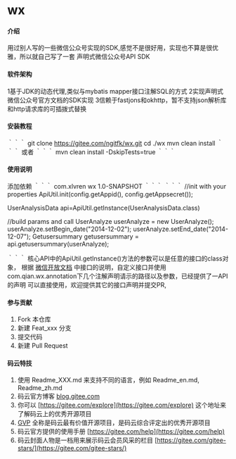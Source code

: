 # wx

#### 介绍
用过别人写的一些微信公众号实现的SDK,感觉不是很好用，实现也不算是很优雅，所以就自己写了一套
声明式微信公众号API SDK

#### 软件架构
1基于JDK的动态代理,类似与mybatis mapper接口注解SQL的方式
2实现声明式微信公众号官方文档的SDK实现
3信赖于fastjons和okhttp，暂不支持json解析库和http请求库的可插拨式替换

#### 安装教程
｀｀｀
git clone https://gitee.com/ngitfk/wx.git
cd  ./wx
mvn clean install
｀｀｀
或者
｀｀｀
mvn clean install -DskipTests=true
｀｀｀

#### 使用说明

添加依赖
｀｀｀
<dependency>
    <groupId>com.xlvren</groupId>
    <artifactId>wx</artifactId>
    <version>1.0-SNAPSHOT</version>
 </dependency>
｀｀｀
｀｀｀
//init with your properties
 ApiUtil.init(config.getAppid(), config.getAppsecret());

UserAnalysisData api=ApiUtil.getInstance(UserAnalysisData.class)

//build params and call
UserAnalyze userAnalyze = new UserAnalyze();
userAnalyze.setBegin_date("2014-12-02");
 userAnalyze.setEnd_date("2014-12-07");
 Getusersummary getusersummary = api.getusersummary(userAnalyze);

｀｀｀
核心API中的ApiUtil.getInstance()方法的参数可以是任意的接口的class对象，
根据 [微信开放文档](https://developers.weixin.qq.com/doc/offiaccount/Analytics/User_Analysis_Data_Interface.html)
中接口的说明，自定义接口并使用com.qian.wx.annotation下几个注解声明请示的路径以及参数，已经提供了一API的声明
可以直接使用，欢迎提供其它的接口声明并提交PR,

#### 参与贡献

1.  Fork 本仓库
2.  新建 Feat_xxx 分支
3.  提交代码
4.  新建 Pull Request


#### 码云特技

1.  使用 Readme\_XXX.md 来支持不同的语言，例如 Readme\_en.md, Readme\_zh.md
2.  码云官方博客 [blog.gitee.com](https://blog.gitee.com)
3.  你可以 [https://gitee.com/explore](https://gitee.com/explore) 这个地址来了解码云上的优秀开源项目
4.  [GVP](https://gitee.com/gvp) 全称是码云最有价值开源项目，是码云综合评定出的优秀开源项目
5.  码云官方提供的使用手册 [https://gitee.com/help](https://gitee.com/help)
6.  码云封面人物是一档用来展示码云会员风采的栏目 [https://gitee.com/gitee-stars/](https://gitee.com/gitee-stars/)
